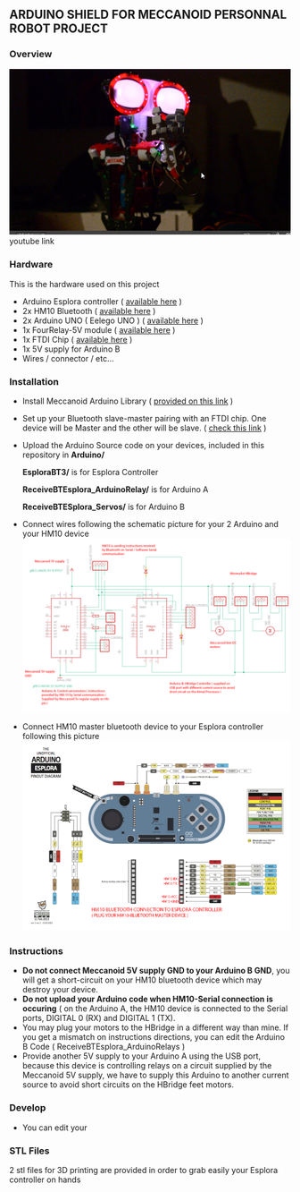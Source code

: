 ## ARDUINO SHIELD FOR MECCANOID PERSONNAL ROBOT PROJECT

### Overview

![alt text](https://github.com/sachaamm/meccanoidArduinoUnoShieldProject/blob/master/wikiPictures/meccanoid.png)
youtube link

### Hardware

This is the hardware used on this project
- Arduino Esplora controller ( [available here](https://fr.shopping.rakuten.com/offer/buy/2201571401/gratuit-esplora-rocker-game-board-atmega32u4-module-support-robot-ecran-lcd-1-8-pouces-tft.html?bbaid=2974341335&t=180112&xtatc=PUB-%5Bggp%5D-%5BInformatique%5D-%5BAccessoires%5D-%5B2201571401%5D-%5Bneuf%5D-%5BYOINS%5D&ptnrid=pt%7C89152206803%7Cc%7C53434268603%7C2201571401&ptnrid=s24llCvmK_dc|pcrid|53434268603|pkw||pmt|&ja2=tsid:67590|cid:285670043|agid:14467128323|tid:aud-269143871707:pla-89152206803|crid:53434268603|nw:g|rnd:16272168161431935316|dvc:c|adp:1o1&gclid=Cj0KCQiAm5viBRD4ARIsADGUT25t6cqBpQwFY6DI_-hoSrfeVMcB9rYTRa3jL_OBDdxffjhCL8IMMwQaAhTVEALw_wcB) )
- 2x HM10 Bluetooth ( [available here](https://fr.shopping.rakuten.com/offer/buy/2552517283/bluetooth-4-0-pour-arduino-android-ios-hm-10-ble-cc2540-cc2541-serie-sans-fil-module.html?bbaid=3825848571&t=180176&xtatc=PUB-%5Bggp%5D-%5BInformatique%5D-%5BAccessoires%5D-%5B2552517283%5D-%5Bneuf%5D-%5BBuyCool%5D&ptnrid=pt%7C412904372812%7Cc%7C248309744840%7C2552517283&ptnrid=snHX2pR89_dc|pcrid|248309744840|pkw||pmt|&ja2=tsid:|cid:723021248|agid:58346345904|tid:aud-329787467942:pla-412904372812|crid:248309744840|nw:g|rnd:14070458870104494051|dvc:c|adp:1o1&gclid=Cj0KCQiAm5viBRD4ARIsADGUT24Wg6h3EPiis6JnYEjRWdm48go2qsXzKBhFZeI0HbhM2KkK3keFkXkaAp33EALw_wcB) )
- 2x Arduino UNO ( Eelego UNO ) ( [available here](https://fr.farnell.com/arduino-org/a000073/arduino-uno-cms-kit-de-dev/dp/2285200?gclid=Cj0KCQiAm5viBRD4ARIsADGUT27SB2p4XF8JkJ1D9ywi_7TdR8JGiINMsCUoFB-QVbYXcGUIP6FpGJEaAtopEALw_wcB&gross_price=true&mckv=nAfw6jTY_dc|pcrid|80993927942|&CAWELAID=120185620000343524&CAGPSPN=pla&CAAGID=13038120062&CMP=KNC-GFR-GEN-SHOPPING-2285200&CATCI=aud-127173563342:pla-89203456717) )
- 1x FourRelay-5V module ( [available here](https://www.banggood.com/fr/5V-4-Channel-Relay-Module-For-Arduino-PIC-ARM-DSP-AVR-MSP430-Blue-p-87987.html?gmcCountry=FR&currency=EUR&createTmp=1&utm_source=googleshopping&utm_medium=cpc_union&utm_content=2zou&utm_campaign=ssc-fr-all&gclid=Cj0KCQiAm5viBRD4ARIsADGUT25e2Ajjgxh5M218oXJrrltuOxtD6GfLqWbmM2E8d8yZ26lLdXyDNQsaAtivEALw_wcB&cur_warehouse=HK) )
- 1x FTDI Chip ( [available here](https://fr.banggood.com/FTDI-USB-OSD-Programmer-Module-for-F3-Flight-Control-AIO-Transmitter-OSD-BEC-Current-Sensor-p-1111287.html?akmClientCountry=FR&gmcCountry=FR&currency=EUR&createTmp=1&utm_source=googleshopping&utm_medium=cpc_bgcs&utm_content=zouzou&utm_campaign=pla-frg-toys-rctoys-pc&cur_warehouse=CN) )
- 1x 5V supply for Arduino B
- Wires / connector  / etc...


### Installation 
- Install Meccanoid Arduino Library ( [provided on this link](http://www.meccano.com/meccanoid-opensource) )
- Set up your Bluetooth slave-master pairing with an FTDI chip. One device will be Master and the other will be slave.
( [check this link](https://www.instructables.com/id/How-to-Use-Bluetooth-40-HM10/?fbclid=IwAR2GLLHkLqt9dNQLBvCo8Qc5vnz0IyvcvLNwDCA6tnjOxEIhA4G5cf7OB1w) )
- Upload the Arduino Source code on your devices, included in this repository in **Arduino/** 

   **EsploraBT3/** is for Esplora Controller
   
   **ReceiveBTEsplora_ArduinoRelay/** is for Arduino A
   
   **ReceiveBTESplora_Servos/** is for Arduino B
  
- Connect wires following the schematic picture for your 2 Arduino and your HM10 device
![alt text](https://github.com/sachaamm/meccanoidArduinoUnoShieldProject/blob/master/wikiPictures/eagle_2019-01-22_17-27-2222.png)


- Connect HM10 master bluetooth device to your Esplora controller following this picture 
![alt text](https://github.com/sachaamm/meccanoidArduinoUnoShieldProject/blob/master/wikiPictures/91065-Arduino%20Esplora-Pic04.jpg)




### Instructions

- **Do not connect Meccanoid 5V supply GND to your Arduino B GND**, you will get a short-circuit on your HM10 bluetooth device which may destroy your device.
- **Do not upload your Arduino code when HM10-Serial connection is occuring** ( on the Arduino A, the HM10 device is connected to the Serial ports,
DIGITAL 0 (RX) and DIGITAL 1 (TX). 
- You may plug your motors to the HBridge in a different way than mine. If you get a mismatch on instructions directions, you can edit the Arduino B Code ( ReceiveBTEsplora_ArduinoRelays )
- Provide another 5V supply to your Arduino A using the USB port, because this device is controlling relays on a circuit supplied by the Meccanoid 5V supply, we have to supply this Arduino to another current source to avoid short circuits on the HBridge feet motors.

### Develop

- You can edit your

### STL Files

2 stl files for 3D printing are provided in order to grab easily your Esplora controller on hands




